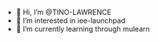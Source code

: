 - 👋 Hi, I’m @TINO-LAWRENCE
- 👀 I’m interested in iee-launchpad
- 🌱 I’m currently learning through mulearn



<!---
TINO-LAWRENCE/TINO-LAWRENCE is a ✨ special ✨ repository because its `README.md` (this file) appears on your GitHub profile.
You can click the Preview link to take a look at your changes.
--->
